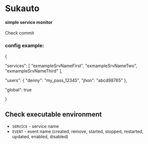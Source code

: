# Sukauto
#### simple service monitor
Check commit
### config example:
{ 

"services": [
    "exmampleSrvNameFirst",
    "exmampleSrvNameTwo",
    "exmampleSrvNameThird"
  ],
  
  "users": {
    "denny": "my_pass_12345",
    "jhon": "abcd98765"
  },
  
  "global": true
  
}


## Check executable environment


* `SERVICE` - service name
* `EVENT` - event name (created, remove, started, stopped, restarted, updated, enabled, disabled) 